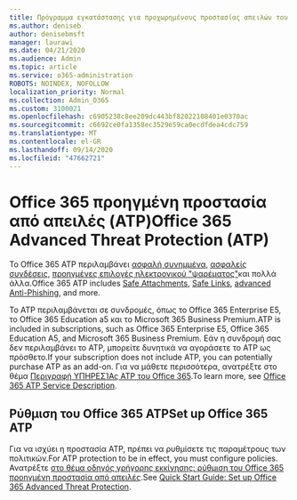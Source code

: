 ```yaml
---
title: Πρόγραμμα εγκατάστασης για προχωρημένους προστασίας απειλών του Office 365 (ATP)
ms.author: deniseb
author: denisebmsft
manager: laurawi
ms.date: 04/21/2020
ms.audience: Admin
ms.topic: article
ms.service: o365-administration
ROBOTS: NOINDEX, NOFOLLOW
localization_priority: Normal
ms.collection: Admin_O365
ms.custom: 3100021
ms.openlocfilehash: c6905238c8ee209dc443bf82022108401e0370ac
ms.sourcegitcommit: c6692ce0fa1358ec3529e59ca0ecdfdea4cdc759
ms.translationtype: MT
ms.contentlocale: el-GR
ms.lasthandoff: 09/14/2020
ms.locfileid: "47662721"
---
```

# <a name="office-365-advanced-threat-protection-atp"></a><span data-ttu-id="c5f53-102">Office 365 προηγμένη προστασία από απειλές (ATP)</span><span class="sxs-lookup"><span data-stu-id="c5f53-102">Office 365 Advanced Threat Protection (ATP)</span></span>

<span data-ttu-id="c5f53-103">Το Office 365 ATP περιλαμβάνει [ασφαλή συνημμένα](https://docs.microsoft.com/microsoft-365/security/office-365-security/atp-safe-attachments), [ασφαλείς συνδέσεις](https://docs.microsoft.com/microsoft-365/security/office-365-security/atp-safe-links), [προηγμένες επιλογές ηλεκτρονικού "ψαρέματος"](https://docs.microsoft.com/microsoft-365/security/office-365-security/atp-anti-phishing)και πολλά άλλα.</span><span class="sxs-lookup"><span data-stu-id="c5f53-103">Office 365 ATP includes [Safe Attachments](https://docs.microsoft.com/microsoft-365/security/office-365-security/atp-safe-attachments), [Safe Links](https://docs.microsoft.com/microsoft-365/security/office-365-security/atp-safe-links), [advanced Anti-Phishing](https://docs.microsoft.com/microsoft-365/security/office-365-security/atp-anti-phishing), and more.</span></span> 

<span data-ttu-id="c5f53-104">Το ATP περιλαμβάνεται σε συνδρομές, όπως το Office 365 Enterprise E5, το Office 365 Education a5 και το Microsoft 365 Business Premium.</span><span class="sxs-lookup"><span data-stu-id="c5f53-104">ATP is included in subscriptions, such as Office 365 Enterprise E5, Office 365 Education A5, and Microsoft 365 Business Premium.</span></span> <span data-ttu-id="c5f53-105">Εάν η συνδρομή σας δεν περιλαμβάνει το ATP, μπορείτε δυνητικά να αγοράσετε το ATP ως πρόσθετο.</span><span class="sxs-lookup"><span data-stu-id="c5f53-105">If your subscription does not include ATP, you can potentially purchase ATP as an add-on.</span></span> <span data-ttu-id="c5f53-106">Για να μάθετε περισσότερα, ανατρέξτε στο θέμα [Περιγραφή ΥΠΗΡΕΣΊΑς ATP του Office 365](https://docs.microsoft.com/office365/servicedescriptions/office-365-advanced-threat-protection-service-description).</span><span class="sxs-lookup"><span data-stu-id="c5f53-106">To learn more, see [Office 365 ATP Service Description](https://docs.microsoft.com/office365/servicedescriptions/office-365-advanced-threat-protection-service-description).</span></span>

## <a name="set-up-office-365-atp"></a><span data-ttu-id="c5f53-107">Ρύθμιση του Office 365 ATP</span><span class="sxs-lookup"><span data-stu-id="c5f53-107">Set up Office 365 ATP</span></span>

<span data-ttu-id="c5f53-108">Για να ισχύει η προστασία ATP, πρέπει να ρυθμίσετε τις παραμέτρους των πολιτικών.</span><span class="sxs-lookup"><span data-stu-id="c5f53-108">For ATP protection to be in effect, you must configure policies.</span></span> <span data-ttu-id="c5f53-109">Ανατρέξτε [στο θέμα οδηγός γρήγορης εκκίνησης: ρύθμιση του Office 365 προηγμένη προστασία από απειλές](https://docs.microsoft.com/office365/securitycompliance/checklist-atp-setup).</span><span class="sxs-lookup"><span data-stu-id="c5f53-109">See [Quick Start Guide: Set up Office 365 Advanced Threat Protection](https://docs.microsoft.com/office365/securitycompliance/checklist-atp-setup).</span></span>

